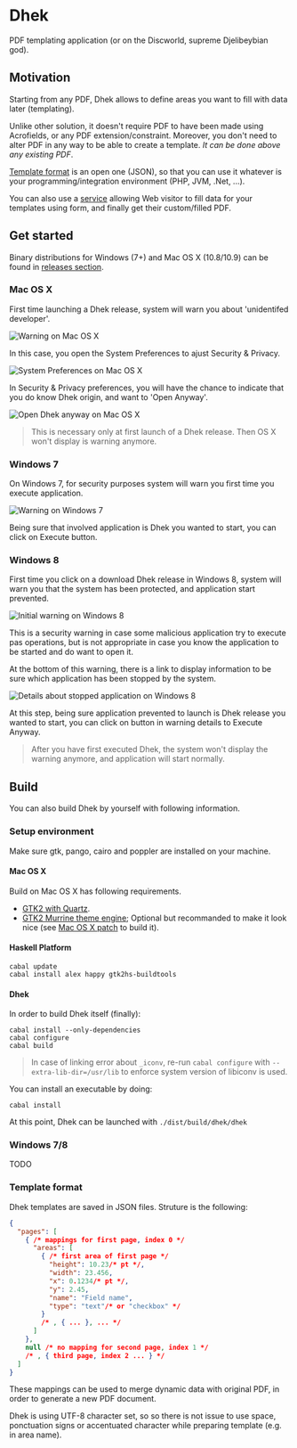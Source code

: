 # Dhek

PDF templating application (or on the Discworld, supreme Djelibeybian god).

## Motivation

Starting from any PDF, Dhek allows to define areas you want to fill with data later (templating).

Unlike other solution, it doesn't require PDF to have been made using Acrofields, or any PDF extension/constraint. Moreover, you don't need to alter PDF in any way to be able to create a template. *It can be done above any existing PDF*.

[Template format](#template-format) is an open one (JSON), so that you can use it whatever is your programming/integration environment (PHP, JVM, .Net, ...).

You can also use a [service](http://go.applidok.com) allowing Web visitor to fill data for your templates using form, and finally get their custom/filled PDF.

## Get started

Binary distributions for Windows (7+) and Mac OS X (10.8/10.9) can be found in [releases section](https://github.com/applicius/dhek/releases).

### Mac OS X

First time launching a Dhek release, system will warn you about 'unidentifed developer'.

![Warning on Mac OS X](doc/osx-warn.png)

In this case, you open the System Preferences to ajust Security & Privacy.

![System Preferences on Mac OS X](doc/osx-prefs.png)

In Security & Privacy preferences, you will have the chance to indicate that you do know Dhek origin, and want to 'Open Anyway'.

![Open Dhek anyway on Mac OS X](doc/osx-security.png)

> This is necessary only at first launch of a Dhek release. Then OS X won't display is warning anymore.

### Windows 7

On Windows 7, for security purposes system will warn you first time you execute application.

![Warning on Windows 7](doc/win7.png)

Being sure that involved application is Dhek you wanted to start, you can click on Execute button.

### Windows 8

First time you click on a download Dhek release in Windows 8, system will warn you that the system has been protected, and application start prevented.

![Initial warning on Windows 8](doc/win8-warn1.png)

This is a security warning in case some malicious application try to execute pas operations, but is not appropriate in case you know the application to be started and do want to open it.

At the bottom of this warning, there is a link to display information to be sure which application has been stopped by the system.

![Details about stopped application on Windows 8](doc/win8-warn2.png)

At this step, being sure application prevented to launch is Dhek release you wanted to start, you can click on button in warning details to Execute Anyway.

> After you have first executed Dhek, the system won't display the warning anymore, and application will start normally.

## Build

You can also build Dhek by yourself with following information.

### Setup environment

Make sure gtk, pango, cairo and poppler are installed on your machine.

#### Mac OS X

Build on Mac OS X has following requirements.

- [GTK2 with Quartz](http://applicius-en.tumblr.com/post/91636015743/gtk2-with-osx-quartz).
- [GTK2 Murrine theme engine](git://git.gnome.org/murrine); Optional but recommanded to make it look nice (see [Mac OS X patch](https://bugzilla.gnome.org/show_bug.cgi?id=733124) to build it).

#### Haskell Platform

```
cabal update
cabal install alex happy gtk2hs-buildtools
```

#### Dhek

In order to build Dhek itself (finally):

```
cabal install --only-dependencies
cabal configure
cabal build
```

> In case of linking error about `_iconv`, re-run `cabal configure` with `--extra-lib-dir=/usr/lib` to enforce system version of libiconv is used.

You can install an executable by doing:

```
cabal install
```

At this point, Dhek can be launched with `./dist/build/dhek/dhek`

### Windows 7/8

TODO

### Template format

Dhek templates are saved in JSON files. Struture is the following:

```json
{
  "pages": [
    { /* mappings for first page, index 0 */
      "areas": [
        { /* first area of first page */
          "height": 10.23/* pt */,
          "width": 23.456,
          "x": 0.1234/* pt */,
          "y": 2.45,
          "name": "Field name",
          "type": "text"/* or "checkbox" */
        }
        /* , { ... }, ... */
      ]
    },
    null /* no mapping for second page, index 1 */
    /* , { third page, index 2 ... } */
  ]
}
```

These mappings can be used to merge dynamic data with original PDF, in order to generate a new PDF document.

Dhek is using UTF-8 character set, so so there is not issue to use space, ponctuation signs or accentuated character while preparing template (e.g. in area name).
